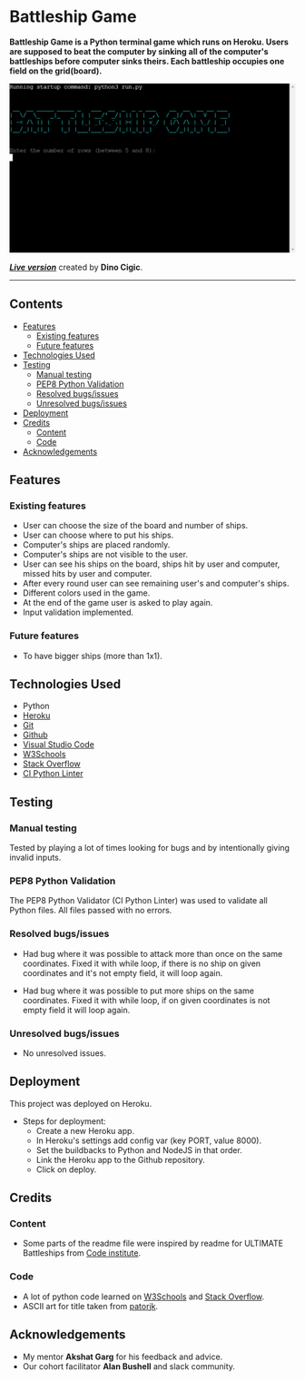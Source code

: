 # Battleship Game

**Battleship Game is a Python terminal game which runs on Heroku. Users are supposed to beat the computer by sinking all of the computer's battleships before computer sinks theirs. Each battleship occupies one field on the grid(board).**

![battleship_game](assets/images/battleship_game.png)

***[Live version](https://dcigic92-pp3-battleship-game-e0f029a41560.herokuapp.com/)*** created by **Dino Cigic**.

***

## Contents

- [Features](#features)
    - [Existing features](#existing-features)
    - [Future features](#future-features)
- [Technologies Used](#technologies-used)
- [Testing](#testing)
    - [Manual testing](#manual-testing)
    - [PEP8 Python Validation](#pep8-python-validation)
    - [Resolved bugs/issues](#resolved-bugsissues)
    - [Unresolved bugs/issues](#unresolved-bugsissues)
- [Deployment](#deployment)
- [Credits](#credits)
    - [Content](#content)
    - [Code](#code)
- [Acknowledgements](#acknowledgements)

## Features

### Existing features

- User can choose the size of the board and number of ships.
- User can choose where to put his ships.
- Computer's ships are placed randomly.
- Computer's ships are not visible to the user.
- User can see his ships on the board, ships hit by user and computer, missed hits by user and computer.
- After every round user can see remaining user's and computer's ships.
- Different colors used in the game.
- At the end of the game user is asked to play again.
- Input validation implemented.

### Future features

- To have bigger ships (more than 1x1).

## Technologies Used
- Python
- [Heroku](https://heroku.com/)
- [Git](https://git-scm.com/)
- [Github](https://github.com/)
- [Visual Studio Code](https://code.visualstudio.com/)
- [W3Schools](https://www.w3schools.com/)
- [Stack Overflow](https://stackoverflow.com/)
- [CI Python Linter](https://pep8ci.herokuapp.com/)

## Testing

### Manual testing
Tested by playing a lot of times looking for bugs and by intentionally giving invalid inputs.

### PEP8 Python Validation
The PEP8 Python Validator (CI Python Linter) was used to validate all Python files. All files passed with no errors.

### Resolved bugs/issues

- Had bug where it was possible to attack more than once on the same coordinates. Fixed it with while loop, if there is no ship on given coordinates and it's not empty field, it will loop again.

- Had bug where it was possible to put more ships on the same coordinates. Fixed it with while loop, if on given coordinates is not empty field it will loop again.

### Unresolved bugs/issues

- No unresolved issues.

## Deployment

This project was deployed on Heroku.

- Steps for deployment:
    - Create a new Heroku app.
    - In Heroku's settings add config var (key PORT, value 8000).
    - Set the buildbacks to Python and NodeJS in that order.
    - Link the Heroku app to the Github repository.
    - Click on deploy.

## Credits

### Content

- Some parts of the readme file were inspired by readme for ULTIMATE Battleships from [Code institute](https://learn.codeinstitute.net/dashboard).

### Code

- A lot of python code learned on [W3Schools](https://www.w3schools.com/) and [Stack Overflow](https://stackoverflow.com/).
- ASCII art for title taken from [patorjk](https://patorjk.com/software/taag/#p=display&f=Stforek&t=BATTLESHIP%20GAME).

## Acknowledgements

- My mentor **Akshat Garg** for his feedback and advice.
- Our cohort facilitator **Alan Bushell** and slack community.